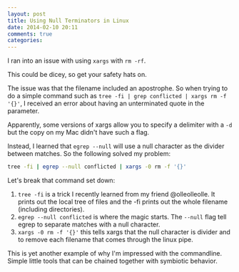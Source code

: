 ```yaml
---
layout: post
title: Using Null Terminators in Linux
date: 2014-02-10 20:11
comments: true
categories: 
---
```

I ran into an issue with using `xargs` with `rm -rf`.

This could be dicey, so get your safety hats on.

The issue was that the filename included an apostrophe.  So when trying to do a simple command such as `tree -fi | grep conflicted | xargs rm -f '{}'`, I received an error about having an unterminated quote in the parameter.

Apparently, some versions of xargs allow you to specify a delimiter with a `-d` but the copy on my Mac didn't have such a flag.

Instead, I learned that `egrep --null` will use a null character as the divider between matches.  So the following solved my problem:

```sh
tree -fi | egrep --null conflicted | xargs -0 rm -f '{}'
```

Let's break that command set down:

1. `tree -fi` is a trick I recently learned from my friend @olleolleolle.  It prints out the local tree of files and the -fi prints out the whole filename (including directories).
2. `egrep --null conflicted` is where the magic starts.  The `--null` flag tell egrep to separate matches with a null character.
3. `xargs -0 rm -f '{}'` this tells xargs that the null character is divider and to remove each filename that comes through the linux pipe.

This is yet another example of why I'm impressed with the commandline.  Simple little tools that can be chained together with symbiotic behavior.
